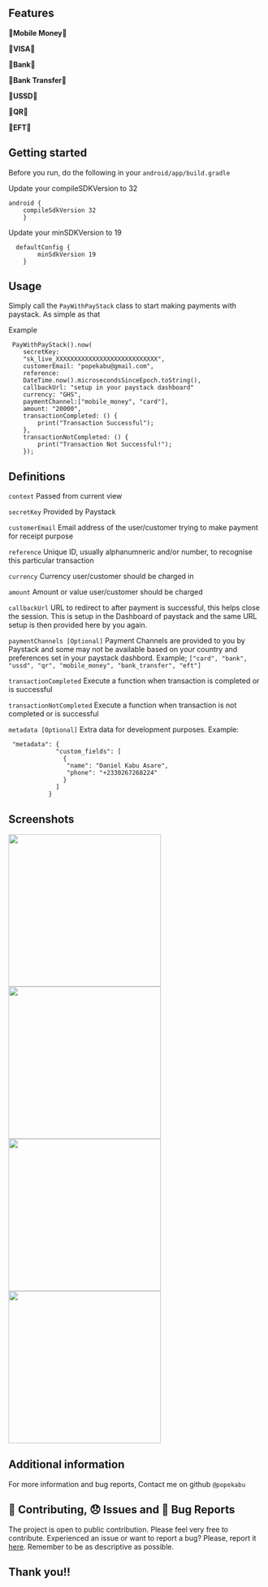 ## Features

🎉**Mobile Money**🎉

🎉**VISA**🎉

🎉**Bank**🎉

🎉**Bank Transfer**🎉

🎉**USSD**🎉

🎉**QR**🎉

🎉**EFT**🎉

## Getting started

Before you run, do the following in your `android/app/build.gradle`

Update your compileSDKVersion to 32

```
android {
    compileSdkVersion 32
    }
```

Update your minSDKVersion to 19

```
  defaultConfig {
        minSdkVersion 19
    }
```

## Usage

Simply call the `PayWithPayStack` class to start making payments with paystack. As simple as that

Example

```
 PayWithPayStack().now(
    secretKey:
    "sk_live_XXXXXXXXXXXXXXXXXXXXXXXXXXXX",
    customerEmail: "popekabu@gmail.com",
    reference:
    DateTime.now().microsecondsSinceEpoch.toString(),
    callbackUrl: "setup in your paystack dashboard"
    currency: "GHS",
    paymentChannel:["mobile_money", "card"],
    amount: "20000",
    transactionCompleted: () {
        print("Transaction Successful");
    },
    transactionNotCompleted: () {
        print("Transaction Not Successful!");
    });
```

## Definitions

`context`
Passed from current view

`secretKey`
Provided by Paystack

`customerEmail`
Email address of the user/customer trying to make payment for receipt purpose

`reference`
Unique ID, usually alphanumneric and/or number, to recognise this particular transaction

`currency`
Currency user/customer should be charged in

`amount`
Amount or value user/customer should be charged

`callbackUrl`
URL to redirect to after payment is successful, this helps close the session. This is setup in the Dashboard of paystack and the same URL setup is then provided here by you again.

`paymentChannels [Optional]`
Payment Channels are provided to you by Paystack and some may not be available based on your country and preferences set in your paystack dashbord. Example; `["card", "bank", "ussd", "qr", "mobile_money", "bank_transfer", "eft"]`

`transactionCompleted`
Execute a function when transaction is completed or is successful

`transactionNotCompleted`
Execute a function when transaction is not completed or is successful

`metadata [Optional]`
Extra data for development purposes. Example:

```
 "metadata": {
             "custom_fields": [
               {
                "name": "Daniel Kabu Asare",
                "phone": "+2330267268224"
               }
             ]
           }
```

## Screenshots

<img src="https://user-images.githubusercontent.com/26738997/192014501-035de07d-1130-49b6-895c-32c3182676cf.png" width= 300/> <img src="https://user-images.githubusercontent.com/26738997/192014543-82674864-2851-4b2b-9f92-be73aa370702.png" width= 300/>
<img src="https://user-images.githubusercontent.com/26738997/192014596-0396ee68-febf-4bf9-8d74-30253c9c94fe.png" width= 300/> <img src="https://user-images.githubusercontent.com/26738997/192014634-a74376f8-7e96-4842-a133-58196f146b61.png" width= 300/>

## Additional information

For more information and bug reports, Contact me on github `@popekabu`

## 📝 Contributing, 😞 Issues and 🐛 Bug Reports

The project is open to public contribution. Please feel very free to contribute. Experienced an issue or want to report a bug? Please, report it <a href="https://github.com/popekabu/pay_with_paystack/issues">here</a>. Remember to be as descriptive as possible.

## Thank you!!
